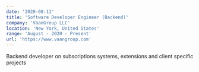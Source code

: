 ```yaml
---
date: '2020-08-11'
title: 'Software Developer Engineer (Backend)'
company: 'VaanGroup LLC'
location: 'New York, United States'
range: 'August - 2020 - Present'
url: 'https://www.vaangroup.com'
---
```


Backend developer on subscriptions systems, extensions and client specific projects
